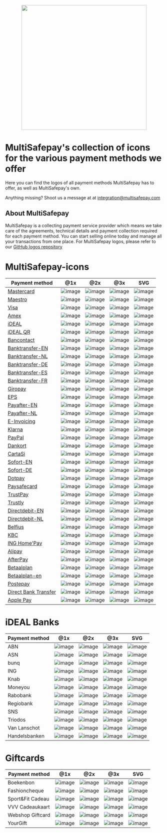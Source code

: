 <p align="center">
  <img src="https://www.multisafepay.com/img/multisafepaylogo.svg" width="400px" position="center">
</p>

# MultiSafepay's collection of icons for the various payment methods we offer 
Here you can find the logos of all payment methods MultiSafepay has to offer, as well as MultiSafepay's own.

Anything missing? Shoot us a message at at <integration@multisafepay.com>

## About MultiSafepay
MultiSafepay is a collecting payment service provider which means we take care of the agreements, technical details and payment collection required for each payment method. You can start selling online today and manage all your transactions from one place.
For MultiSafepay logos, please refer to our <a href="https://github.com/MultiSafepay/MultiSafepay-logos">GitHub logos repository</a>

# MultiSafepay-icons

| Payment method  | @1x | @2x | @3x | SVG |
| ------------- | ------------- | ------------ | ------------ | ------------ |
| [Mastercard](https://docs.multisafepay.com/payment-methods/credit-and-debit-cards/creditcards/#how-it-works)  | ![image](methods/mastercard.png)  | ![image](methods/mastercard@2x.png) | ![image](methods/mastercard@3x.png) | ![image](methods/mastercard.svg) |
| [Maestro](https://docs.multisafepay.com/payment-methods/credit-and-debit-cards/maestro/)  | ![image](methods/maestro.png)  | ![image](methods/maestro@2x.png) | ![image](methods/maestro@3x.png) | ![image](methods/maestro.svg) |
| [Visa](https://docs.multisafepay.com/payment-methods/credit-and-debit-cards/creditcards/#how-it-works)  | ![image](methods/visa.png)  | ![image](methods/visa@2x.png) | ![image](methods/visa@3x.png) | ![image](methods/visa.svg) |
| [Amex](https://docs.multisafepay.com/payment-methods/credit-and-debit-cards/creditcards/#how-it-works)  | ![image](methods/amex.png)  | ![image](methods/amex@2x.png) | ![image](methods/amex@3x.png) | ![image](methods/amex.svg) |
| [iDEAL](https://docs.multisafepay.com/payment-methods/banks/ideal/)  | ![image](methods/ideal.png)  | ![image](methods/ideal@2x.png) | ![image](methods/ideal@3x.png) | ![image](methods/ideal.svg) |
| [iDEAL QR](https://docs.multisafepay.com/payment-methods/banks/idealqr/)  | ![image](methods/ideal-qr.png)  | ![image](methods/ideal-qr@2x.png) | ![image](methods/ideal-qr@3x.png) | ![image](methods/ideal-qr.svg) |
| [Bancontact](https://docs.multisafepay.com/payment-methods/banks/bancontact/)	  | ![image](methods/bancontact.png)  | ![image](methods/bancontact@2x.png) | ![image](methods/bancontact@3x.png) | ![image](methods/bancontact.svg) |
| [Banktransfer-EN](https://docs.multisafepay.com/payment-methods/banks/bank-transfer/)  | ![image](methods/banktransfer-en.png)  | ![image](methods/banktransfer-en@2x.png) | ![image](methods/banktransfer-en@3x.png) | ![image](methods/banktransfer-en.svg) |
| [Banktransfer-NL](https://docs.multisafepay.com/payment-methods/banks/bank-transfer/)  | ![image](methods/banktransfer-nl.png)  | ![image](methods/banktransfer-nl@2x.png) | ![image](methods/banktransfer-nl@3x.png) | ![image](methods/banktransfer-nl.svg) |
| [Banktransfer-DE](https://docs.multisafepay.com/payment-methods/banks/bank-transfer/)  | ![image](methods/banktransfer-de.png)  | ![image](methods/banktransfer-de@2x.png) | ![image](methods/banktransfer-de@3x.png) | ![image](methods/banktransfer-de.svg) |
| [Banktransfer-ES](https://docs.multisafepay.com/payment-methods/banks/bank-transfer/)  | ![image](methods/banktransfer-es.png)  | ![image](methods/banktransfer-es@2x.png) | ![image](methods/banktransfer-es@3x.png) | ![image](methods/banktransfer-es.svg) |
| [Banktransfer-FR](https://docs.multisafepay.com/payment-methods/banks/bank-transfer/)  | ![image](methods/banktransfer-fr.png)  | ![image](methods/banktransfer-fr@2x.png) | ![image](methods/banktransfer-fr@3x.png) | ![image](methods/banktransfer-fr.svg) |
| [Giropay](https://docs.multisafepay.com/payment-methods/banks/giropay/)  | ![image](methods/giropay.png)  | ![image](methods/giropay@2x.png) | ![image](methods/giropay@3x.png) | ![image](methods/giropay.svg) |
| [EPS](https://docs.multisafepay.com/payment-methods/banks/eps/)  | ![image](methods/eps.png)  | ![image](methods/eps@2x.png) | ![image](methods/eps@3x.png) | ![image](methods/eps.svg) |
| [Payafter-EN](https://docs.multisafepay.com/payment-methods/billing-suite/pay-after-delivery/)  | ![image](methods/payafter-en.png)  | ![image](methods/payafter-en@2x.png) | ![image](methods/payafter-en@3x.png) | ![image](methods/payafter-en.svg) |
| [Payafter-NL](https://docs.multisafepay.com/payment-methods/billing-suite/pay-after-delivery/)  | ![image](methods/payafter-nl.png)  | ![image](methods/payafter-nl@2x.png) | ![image](methods/payafter-nl@3x2.png) | ![image](methods/payafter-nl.svg) |
| [E-Invoicing](https://docs.multisafepay.com/payment-methods/billing-suite/e-invoicing/)  | ![image](methods/e-invoicing.png)  | ![image](methods/e-invoicing@2x.png) | ![image](methods/e-invoicing@3x.png) | ![image](methods/e-invoicing.svg) |
| [Klarna](https://docs.multisafepay.com/payment-methods/billing-suite/klarna/)  | ![image](methods/klarna.png)  | ![image](methods/klarna@2x.png) | ![image](methods/klarna@3x.png) | ![image](methods/klarna.svg) |
| [PayPal](https://docs.multisafepay.com/payment-methods/wallet/paypal/)  | ![image](methods/paypal.png)  | ![image](methods/paypal@2x.png) | ![image](methods/paypal@3x.png) | ![image](methods/paypal.svg) |
| [Dankort](https://docs.multisafepay.com/payment-methods/credit-and-debit-cards/branded-credit-cards/dankort-what-is-it/)  | ![image](methods/dankort.png)  | ![image](methods/dankort@2x.png) | ![image](methods/dankort@3x.png) | ![image](methods/dankort.svg) |	
| [CartaSi](https://docs.multisafepay.com/payment-methods/credit-and-debit-cards/branded-credit-cards/cartasi-what-is-it/)  | ![image](methods/cartasi.png)  | ![image](methods/cartasi@2x.png) | ![image](methods/cartasi@3x.png) | ![image](methods/cartasi.svg) |
| [Sofort-EN](https://docs.multisafepay.com/payment-methods/banks/sofort-banking/)  | ![image](methods/sofort-en.png)  | ![image](methods/sofort-en@2x.png) | ![image](methods/sofort-en@3x.png) | ![image](methods/sofort-en.svg) |
| [Sofort-DE](https://docs.multisafepay.com/payment-methods/banks/sofort-banking/)  | ![image](methods/sofort-de.png)  | ![image](methods/sofort-de@2x.png) | ![image](methods/sofort-de@3x.png) | ![image](methods/sofort-de.svg) |
| [Dotpay](https://docs.multisafepay.com/payment-methods/banks/dotpay/)  | ![image](methods/dotpay.png)  | ![image](methods/dotpay@2x.png) | ![image](methods/dotpay@3x.png) | ![image](methods/dotpay.svg) |
| [Paysafecard](https://docs.multisafepay.com/payment-methods/prepaid-cards/paysafecard/)  | ![image](methods/paysafecard.png)  | ![image](methods/paysafecard@2x.png) | ![image](methods/paysafecard@3x.png) | ![image](methods/paysafecard.svg) |
| [TrustPay](https://docs.multisafepay.com/payment-methods/banks/trustpay/)  | ![image](methods/trustpay.png)  | ![image](methods/trustpay@2x.png) | ![image](methods/trustpay@3x.png) | ![image](methods/trustpay.svg) |
| [Trustly](https://docs.multisafepay.com/payment-methods/banks/trustly/)  | ![image](methods/trustly.png)  | ![image](methods/trustly@2x.png) | ![image](methods/trustly@3x.png) | ![image](methods/trustly.svg) |
| [Directdebit-EN](https://docs.multisafepay.com/payment-methods/banks/sepa-direct-debit/)  | ![image](methods/directdebit-en.png)  | ![image](methods/directdebit-en@2x.png) | ![image](methods/directdebit-en@3x.png) | ![image](methods/directdebit-en.svg) |
| [Directdebit-NL](https://docs.multisafepay.com/payment-methods/banks/sepa-direct-debit/)  | ![image](methods/directdebit-nl.png)  | ![image](methods/directdebit-nl@2x.png) | ![image](methods/directdebit-nl@3x.png) | ![image](methods/directdebit-nl.svg) |
| [Belfius](https://docs.multisafepay.com/payment-methods/banks/belfius/)  | ![image](methods/belfius.png)  | ![image](methods/belfius@2x.png) | ![image](methods/belfius@3x.png) | ![image](methods/belfius.svg) |
| [KBC](https://docs.multisafepay.com/payment-methods/banks/kbc/)  | ![image](methods/kbc.png)  | ![image](methods/kbc@2x.png) | ![image](methods/kbc@3x.png) | ![image](methods/kbc.svg) |
| [ING Home'Pay](https://docs.multisafepay.com/payment-methods/banks/ing-home-pay/)  | ![image](methods/ing-homepay.png)  | ![image](methods/ing-homepay@2x.png) | ![image](methods/ing-homepay@3x.png) | ![image](methods/ing-homepay.svg) |
| [Alipay](https://docs.multisafepay.com/payment-methods/wallet/alipay/)  | ![image](methods/alipay.png)  | ![image](methods/alipay@2x.png) | ![image](methods/alipay@3x.png) | ![image](methods/alipay.svg) |
| [AfterPay](https://docs.multisafepay.com/payment-methods/billing-suite/afterpay/)  | ![image](methods/afterpay.png)  | ![image](methods/afterpay@2x.png) | ![image](methods/afterpay@3x.png) | ![image](methods/afterpay.svg) |
| [Betaalplan](https://docs.multisafepay.com/payment-methods/billing-suite/betaalplan/)  | ![image](methods/betaalplan-nl.png)  | ![image](methods/betaalplan-nl@2x.png) | ![image](methods/betaalplan-nl@3x.png) | ![image](methods/betaalplan-nl.svg) |
| [Betaalplan-en](https://docs.multisafepay.com/payment-methods/billing-suite/betaalplan/)  | ![image](methods/betaalplan-en.png)| ![image](methods/betaalplan-en@2x.png)| ![image](methods/betaalplan-en@3x.png) | ![image](methods/betaalplan-en.svg) |
| [Postepay](https://docs.multisafepay.com/payment-methods/credit-and-debit-cards/branded-credit-cards/postepay/)  | ![image](methods/postepay.png)  | ![image](methods/postepay@2x.png) | ![image](methods/postepay@3x.png) | ![image](methods/postepay.svg) |
| [Direct Bank Transfer](https://docs.multisafepay.com/payment-methods/banks/direct-bank-transfer/what-is-direct-bank-transfer/)  | ![image](methods/directbanktransfer.png)  | ![image](methods/directbanktransfer@2x.png) | ![image](methods/directbanktransfer@3x.png) | ![image](methods/directbanktransfer.svg) |
| [Apple Pay](https://docs.multisafepay.com/payment-methods/wallet/applepay/)  | ![image](methods/applepay.png) | ![image](methods/applepay@2x.png) | ![image](methods/applepay@3x.png) | ![image](methods/applepay.svg) |

# iDEAL Banks 
| Payment method  | @1x | @2x | @3x | SVG |
| ------------- | ------------- | ------------ | ------------ | ------------ |
| ABN  | ![image](banks/abn-amro.png)  | ![image](banks/abn-amro@2x.png) | ![image](banks/abn-amro@3x.png) | ![image](banks/abn-amro.svg) |
| ASN  | ![image](banks/asn.png)  | ![image](banks/asn@2x.png) | ![image](banks/asn@3x.png) | ![image](banks/asn.svg) |
| bunq  | ![image](banks/bunq.png)  | ![image](banks/bunq@2x.png) | ![image](banks/bunq@3x.png) | ![image](banks/bunq.svg) |
| ING  | ![image](banks/ing.png)  | ![image](banks/ing@2x.png) | ![image](banks/ing@3x.png) | ![image](banks/ing.svg) |
| Knab  | ![image](banks/knab.png)  | ![image](banks/knab@2x.png) | ![image](banks/knab@3x.png) | ![image](banks/knab.svg) |
| Moneyou  | ![image](banks/moneyou.png)  | ![image](banks/moneyou@2x.png) | ![image](banks/moneyou@3x.png) | ![image](banks/moneyou.svg) |
| Rabobank  | ![image](banks/rabobank.png)  | ![image](banks/rabobank@2x.png) | ![image](banks/rabobank@3x.png) | ![image](banks/rabobank.svg) |
| Regiobank  | ![image](banks/regiobank.png)  | ![image](banks/regiobank@2x.png) | ![image](banks/regiobank@3x.png) | ![image](banks/regiobank.svg) |
| SNS  | ![image](banks/sns.png)  | ![image](banks/sns@2x.png) | ![image](banks/sns@3x.png) | ![image](banks/sns.svg) |
| Triodos  | ![image](banks/triodos.png)  | ![image](banks/triodos@2x.png) | ![image](banks/triodos@3x.png) | ![image](banks/triodos.svg) |
| Van Lanschot  | ![image](banks/van-lanschot.png)  | ![image](banks/van-lanschot@2x.png) | ![image](banks/van-lanschot@3x.png) | ![image](banks/van-lanschot.svg) |
| Handelsbanken  | ![image](banks/handelsbanken.png)  | ![image](banks/handelsbanken@2x.png) | ![image](banks/handelsbanken@3x.png) | ![image](banks/handelsbanken.svg) |


# Giftcards
| Payment method  | @1x | @2x | @3x | SVG |
| ------------- | ------------- | ------------ | ------------ | ------------ |	
| Boekenbon  | ![image](giftcards/boekenbon.png)  | ![image](giftcards/boekenbon@2x.png) | ![image](giftcards/boekenbon@3x.png) | ![image](giftcards/boekenbon.svg) |
| Fashioncheque  | ![image](giftcards/fashioncheque.png)  | ![image](giftcards/fashioncheque@2x.png) | ![image](giftcards/fashioncheque@3x.png) | ![image](giftcards/fashioncheque.svg) |
| Sport&Fit Cadeau  | ![image](giftcards/sportenfit.png)  | ![image](giftcards/sportenfit@2x.png) | ![image](giftcards/sportenfit@3x.png) | ![image](giftcards/sportenfit.svg) |
| VVV Cadeaukaart  | ![image](giftcards/vvvcadeaukaart.png)  | ![image](giftcards/vvvcadeaukaart@2x.png) | ![image](giftcards/vvvcadeaukaart@3x.png) | ![image](giftcards/vvvcadeaukaart.svg) |
| Webshop Giftcard  | ![image](giftcards/webshopgiftcard.png)  | ![image](giftcards/webshopgiftcard@2x.png) | ![image](giftcards/webshopgiftcard@3x.png) | ![image](giftcards/webshopgiftcard.svg) |
| YourGift  | ![image](giftcards/yourgift.png)  | ![image](giftcards/yourgift@2x.png) | ![image](giftcards/yourgift@3x.png) | ![image](giftcards/yourgift.svg) |
